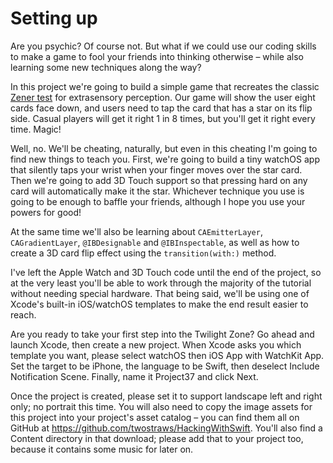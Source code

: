 # Setting up

Are you psychic? Of course not. But what if we could use our coding skills to make a game to fool your friends into thinking otherwise – while also learning some new techniques along the way?

In this project we're going to build a simple game that recreates the classic [Zener test](https://en.wikipedia.org/wiki/Zener_cards) for extrasensory perception. Our game will show the user eight cards face down, and users need to tap the card that has a star on its flip side. Casual players will get it right 1 in 8 times, but you'll get it right every time. Magic!

Well, no. We'll be cheating, naturally, but even in this cheating I'm going to find new things to teach you. First, we're going to build a tiny watchOS app that silently taps your wrist when your finger moves over the star card. Then we're going to add 3D Touch support so that pressing hard on any card will automatically make it the star. Whichever technique you use is going to be enough to baffle your friends, although I hope you use your powers for good!

At the same time we'll also be learning about `CAEmitterLayer`, `CAGradientLayer`, `@IBDesignable` and `@IBInspectable`, as well as how to create a 3D card flip effect using the `transition(with:)` method.

I've left the Apple Watch and 3D Touch code until the end of the project, so at the very least you'll be able to work through the majority of the tutorial without needing special hardware. That being said, we'll be using one of Xcode's built-in iOS/watchOS templates to make the end result easier to reach.

Are you ready to take your first step into the Twilight Zone? Go ahead and launch Xcode, then create a new project. When Xcode asks you which template you want, please select watchOS then iOS App with WatchKit App. Set the target to be iPhone, the language to be Swift, then deselect Include Notification Scene. Finally, name it Project37 and click Next.

Once the project is created, please set it to support landscape left and right only; no portrait this time. You will also need to copy the image assets for this project into your project's asset catalog – you can find them all on GitHub at <https://github.com/twostraws/HackingWithSwift>. You'll also find a Content directory in that download; please add that to your project too, because it contains some music for later on.
